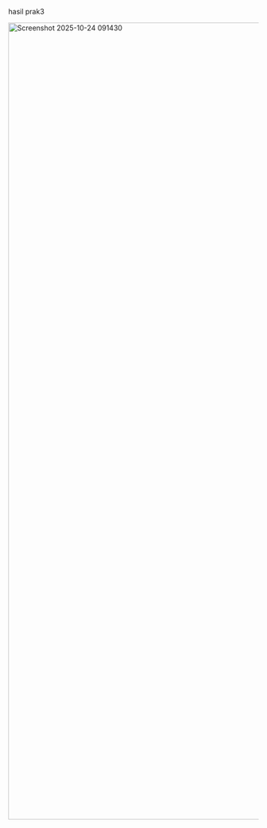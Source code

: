 hasil prak3

<img width="2560" height="1600" alt="Screenshot 2025-10-24 091430" src="https://github.com/user-attachments/assets/cb5c3d98-ee63-487d-a115-0664d788aadf" />
